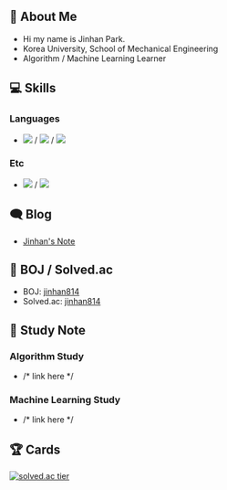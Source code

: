 ## 👋 About Me

- Hi my name is Jinhan Park.
- Korea University, School of Mechanical Engineering
- Algorithm / Machine Learning Learner

## 💻 Skills

### Languages
- <img src="https://img.shields.io/badge/C-172B4D?style=flat-square&logo=C&logoColor=white"/> / <img src="https://img.shields.io/badge/C++-1E88E5?style=flat-square&logo=C%2B%2B&logoColor=white"/> / <img src="https://img.shields.io/badge/Python-3766AB?style=flat-square&logo=Python&logoColor=white"/>

### Etc
- <img src="https://img.shields.io/badge/Git-F05032?style=flat-square&logo=Git&logoColor=white"/> / <img src="https://img.shields.io/badge/WolframMathematica-DD1100?style=flat-square&logo=Git&logoColor=white"/>

## 🗨 Blog

- [Jinhan's Note](https://blog.naver.com/jinhan814)

## 📃 BOJ / Solved.ac

- BOJ: [jinhan814](https://www.acmicpc.net/user/jinhan814)
- Solved.ac: [jinhan814](https://solved.ac/profile/jinhan814)

## 📁 Study Note

### Algorithm Study

- /* link here */

### Machine Learning Study

- /* link here */

## 🏆 Cards

[![solved.ac tier](http://mazassumnida.wtf/api/v2/generate_badge?boj=jinhan814)](https://solved.ac/jinhan814)
